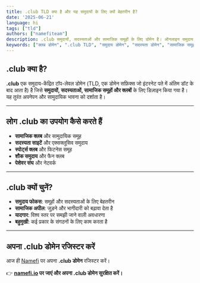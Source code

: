 ```yaml
---
title: .club TLD क्या है और यह समुदायों के लिए क्यों बेहतरीन है?
date: '2025-06-21'
language: hi
tags: ["tld"]
authors: ["namefiteam"]
description: .club समुदायों, सदस्यताओं और सामाजिक समूहों के लिए डोमेन है। ऑनलाइन समुदाय और क्लब बनाने के लिए बेहतरीन।
keywords: ["क्लब डोमेन", ".club TLD", "समुदाय डोमेन", "सदस्यता डोमेन", "सामाजिक समूह TLD", "ऑनलाइन क्लब"]
---
```


## **.club क्या है?**

**.club** एक समुदाय-केंद्रित टॉप-लेवल डोमेन (TLD, एक डोमेन सफ़िक्स जो इंटरनेट पते में अंतिम डॉट के बाद आता है) है जिसे **समुदायों, सदस्यताओं, सामाजिक समूहों और क्लबों** के लिए डिज़ाइन किया गया है। यह तुरंत अपनेपन और सामुदायिक भावना को दर्शाता है।

---

## **लोग .club का उपयोग कैसे करते हैं**

*   **सामाजिक क्लब** और सामुदायिक समूह
*   **सदस्यता साइटें** और एक्सक्लूसिव समुदाय
*   **स्पोर्ट्स क्लब** और फिटनेस समूह
*   **शौक समुदाय** और फैन क्लब
*   **पेशेवर संघ** और नेटवर्क

---

## **.club क्यों चुनें?**

*   **समुदाय फोकस**: समूहों और सदस्यताओं के लिए बेहतरीन
*   **सामाजिक अपील**: जुड़ने और भागीदारी को बढ़ावा देता है
*   **यादगार**: विश्व स्तर पर समझी जाने वाली अवधारणा
*   **बहुमुखी**: कई प्रकार के संगठनों के लिए काम करता है

---

## **अपना .club डोमेन रजिस्टर करें**

आज ही [Namefi](https://namefi.io) पर अपना **.club डोमेन** रजिस्टर करें।

👉 **[namefi.io](https://namefi.io) पर जाएं और अपना .club डोमेन सुरक्षित करें।**